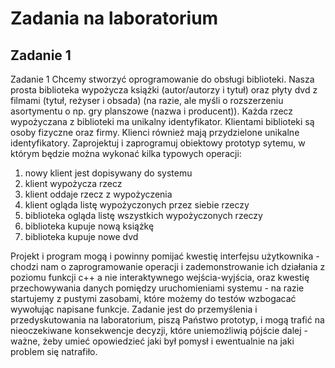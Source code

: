 # Zadania na laboratorium

## Zadanie 1
Zadanie 1
Chcemy stworzyć oprogramowanie do obsługi biblioteki. Nasza prosta biblioteka wypożycza książki (autor/autorzy i tytuł) oraz płyty dvd z filmami (tytuł, reżyser i obsada) (na razie, ale myśli o rozszerzeniu asortymentu o np. gry planszowe (nazwa i producent)). Każda rzecz wypożyczana z biblioteki ma unikalny identyfikator. Klientami biblioteki są osoby fizyczne oraz firmy. Klienci również mają przydzielone unikalne identyfikatory. Zaprojektuj i zaprogramuj obiektowy prototyp sytemu, w którym będzie można wykonać kilka typowych operacji:

1. nowy klient jest dopisywany do systemu
2. klient wypożycza rzecz
3. klient oddaje rzecz z wypożyczenia
4. klient ogląda listę wypożyczonych przez siebie rzeczy
5. biblioteka ogląda listę wszystkich wypożyczonych rzeczy
6. biblioteka kupuje nową książkę
7. biblioteka kupuje nowe dvd

Projekt i program mogą i powinny pomijać kwestię interfejsu użytkownika - chodzi nam o zaprogramowanie operacji i zademonstrowanie ich działania z poziomu funkcji c++ a nie interaktywnego wejścia-wyjścia, oraz kwestię przechowywania danych pomiędzy uruchomieniami systemu - na razie startujemy z pustymi zasobami, które możemy do testów wzbogacać wywołując napisane funkcje. Zadanie jest do przemyślenia i przedyskutowania na laboratorium, piszą Państwo prototyp, i mogą trafić na nieoczekiwane konsekwencje decyzji, które uniemożliwią pójście dalej - ważne, żeby umieć opowiedzieć jaki był pomysł i ewentualnie na jaki problem się natrafiło.